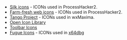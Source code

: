 * <a href="http://www.famfamfam.com/lab/icons/silk">Silk icons</a> - ICONs used in ProcessHacker2.
* <a href="http://www.fatcow.com/free-icons">Farm-fresh web icons</a> - ICONs used in ProcessHacker2.
* <a href="http://tango.freedesktop.org/Tango_Desktop_Project">Tango Project</a> - ICONs used in wxMaxima.
* <a href="https://sourceforge.net/projects/openiconlibrary/">Open Icon Library</a>
* <a href="https://sourceforge.net/projects/toolbaricons/">Toolbar Icons</a>
* <a href="http://p.yusukekamiyamane.com/">Fugue Icons</a> - ICONs used in [x64dbg](https://github.com/x64dbg/x64dbg)
